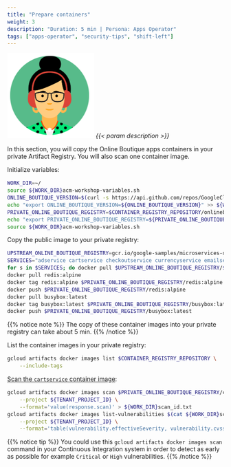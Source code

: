 ```yaml
---
title: "Prepare containers"
weight: 3
description: "Duration: 5 min | Persona: Apps Operator"
tags: ["apps-operator", "security-tips", "shift-left"]
---
```

![Apps Operator](/images/apps-operator.png)
_{{< param description >}}_

In this section, you will copy the Online Boutique apps containers in your private Artifact Registry. You will also scan one container image.

Initialize variables:
```Bash
WORK_DIR=~/
source ${WORK_DIR}acm-workshop-variables.sh
ONLINE_BOUTIQUE_VERSION=$(curl -s https://api.github.com/repos/GoogleCloudPlatform/microservices-demo/releases | jq -r '[.[]] | .[0].tag_name')
echo "export ONLINE_BOUTIQUE_VERSION=${ONLINE_BOUTIQUE_VERSION}" >> ${WORK_DIR}acm-workshop-variables.sh
PRIVATE_ONLINE_BOUTIQUE_REGISTRY=$CONTAINER_REGISTRY_REPOSITORY/onlineboutique
echo "export PRIVATE_ONLINE_BOUTIQUE_REGISTRY=${PRIVATE_ONLINE_BOUTIQUE_REGISTRY}" >> ${WORK_DIR}acm-workshop-variables.sh
source ${WORK_DIR}acm-workshop-variables.sh
```

Copy the public image to your private registry:
```Bash
UPSTREAM_ONLINE_BOUTIQUE_REGISTRY=gcr.io/google-samples/microservices-demo
SERVICES="adservice cartservice checkoutservice currencyservice emailservice frontend loadgenerator paymentservice productcatalogservice recommendationservice shippingservice"
for s in $SERVICES; do docker pull $UPSTREAM_ONLINE_BOUTIQUE_REGISTRY/$s:$ONLINE_BOUTIQUE_VERSION; docker tag $UPSTREAM_ONLINE_BOUTIQUE_REGISTRY/$s:$ONLINE_BOUTIQUE_VERSION $PRIVATE_ONLINE_BOUTIQUE_REGISTRY/$s:$ONLINE_BOUTIQUE_VERSION; docker push $PRIVATE_ONLINE_BOUTIQUE_REGISTRY/$s:$ONLINE_BOUTIQUE_VERSION; done
docker pull redis:alpine
docker tag redis:alpine $PRIVATE_ONLINE_BOUTIQUE_REGISTRY/redis:alpine
docker push $PRIVATE_ONLINE_BOUTIQUE_REGISTRY/redis:alpine
docker pull busybox:latest
docker tag busybox:latest $PRIVATE_ONLINE_BOUTIQUE_REGISTRY/busybox:latest
docker push $PRIVATE_ONLINE_BOUTIQUE_REGISTRY/busybox:latest
```
{{% notice note %}}
The copy of these container images into your private registry can take about 5 min.
{{% /notice %}}

List the container images in your private registry:
```Bash
gcloud artifacts docker images list $CONTAINER_REGISTRY_REPOSITORY \
    --include-tags
```

[Scan the `cartservice` container image](https://cloud.google.com/container-analysis/docs/on-demand-scanning-howto):
```Bash
gcloud artifacts docker images scan $PRIVATE_ONLINE_BOUTIQUE_REGISTRY/cartservice:$ONLINE_BOUTIQUE_VERSION \
    --project ${TENANT_PROJECT_ID} \
    --format='value(response.scan)' > ${WORK_DIR}scan_id.txt
gcloud artifacts docker images list-vulnerabilities $(cat ${WORK_DIR}scan_id.txt) \
    --project ${TENANT_PROJECT_ID} \
    --format='table(vulnerability.effectiveSeverity, vulnerability.cvssScore, noteName, vulnerability.packageIssue[0].affectedPackage, vulnerability.packageIssue[0].affectedVersion.name, vulnerability.packageIssue[0].fixedVersion.name)'
```
{{% notice tip %}}
You could use this `gcloud artifacts docker images scan` command in your Continuous Integration system in order to detect as early as possible for example `Critical` or `High` vulnerabilities.
{{% /notice %}}